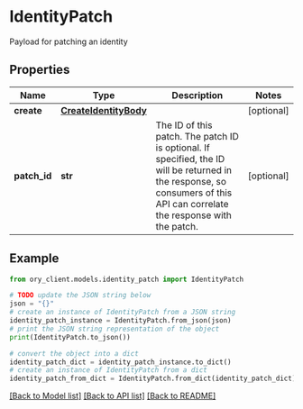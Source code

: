 # IdentityPatch

Payload for patching an identity

## Properties

Name | Type | Description | Notes
------------ | ------------- | ------------- | -------------
**create** | [**CreateIdentityBody**](CreateIdentityBody.md) |  | [optional] 
**patch_id** | **str** | The ID of this patch.  The patch ID is optional. If specified, the ID will be returned in the response, so consumers of this API can correlate the response with the patch. | [optional] 

## Example

```python
from ory_client.models.identity_patch import IdentityPatch

# TODO update the JSON string below
json = "{}"
# create an instance of IdentityPatch from a JSON string
identity_patch_instance = IdentityPatch.from_json(json)
# print the JSON string representation of the object
print(IdentityPatch.to_json())

# convert the object into a dict
identity_patch_dict = identity_patch_instance.to_dict()
# create an instance of IdentityPatch from a dict
identity_patch_from_dict = IdentityPatch.from_dict(identity_patch_dict)
```
[[Back to Model list]](../README.md#documentation-for-models) [[Back to API list]](../README.md#documentation-for-api-endpoints) [[Back to README]](../README.md)


